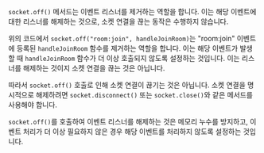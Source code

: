`socket.off()` 메서드는 이벤트 리스너를 제거하는 역할을 합니다. 이는 해당 이벤트에 대한 리스너를 해제하는 것으로, 소켓 연결을 끊는 동작은 수행하지 않습니다.

위의 코드에서 `socket.off("room:join", handleJoinRoom)`는 "room:join" 이벤트에 등록된 `handleJoinRoom` 함수를 제거하는 역할을 합니다. 이는 해당 이벤트가 발생할 때 `handleJoinRoom` 함수가 더 이상 호출되지 않도록 설정하는 것입니다. 이는 리스너를 해제하는 것이지 소켓 연결을 끊는 것은 아닙니다.

따라서 `socket.off()` 호출로 인해 소켓 연결이 끊기는 것은 아닙니다. 소켓 연결을 명시적으로 해제하려면 `socket.disconnect()` 또는 `socket.close()`와 같은 메서드를 사용해야 합니다.

`socket.off()`를 호출하여 이벤트 리스너를 해제하는 것은 메모리 누수를 방지하고, 이벤트 처리가 더 이상 필요하지 않은 경우 해당 이벤트를 처리하지 않도록 설정하는 것입니다.


